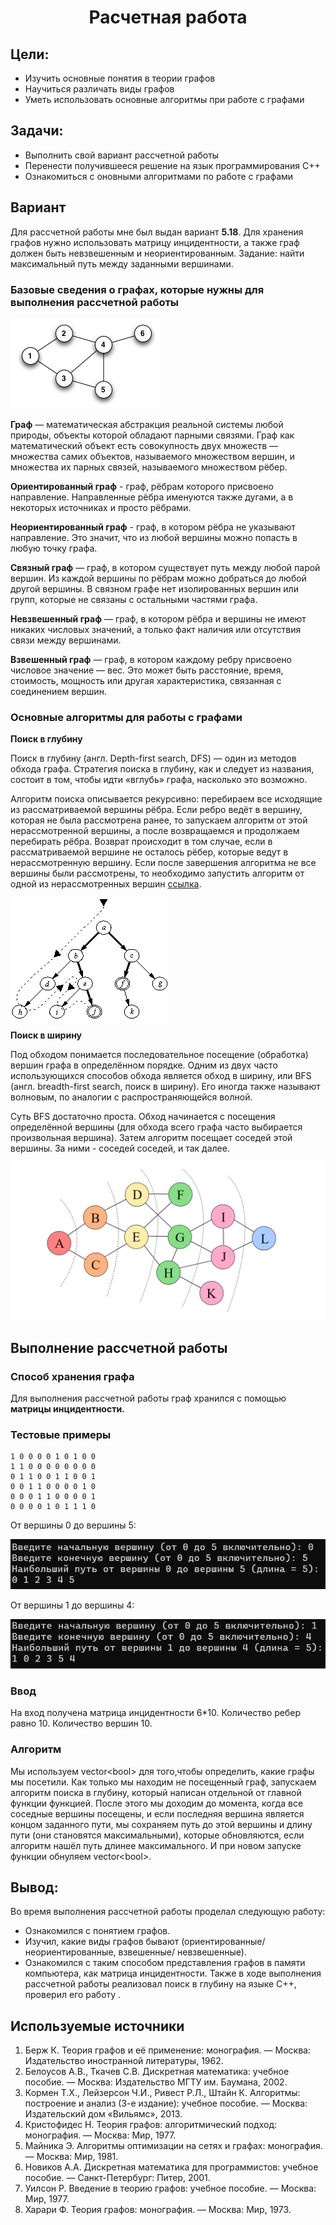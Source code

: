  <h1 align="center">Расчетная работа</h1>

## Цели:
* Изучить основные понятия в теории графов 
* Научиться различать виды графов
* Уметь использовать основные алгоритмы при работе с графами 

## Задачи:
* Выполнить свой вариант рассчетной работы
* Перенести получившееся решение на язык программирования С++
* Ознакомиться с оновными алгоритмами по работе с графами

 ## Вариант 
Для рассчетной работы мне был выдан вариант **5.18**. Для хранения графов нужно использовать матрицу инцидентности, а также граф должен быть невзвешенным и неориентированным. Задание: найти максимальный путь между заданными вершинами.
### Базовые сведения о графах, которые нужны для выполнения рассчетной работы ###

<p><img src="images/image1.png"></p>

<b>Граф</b> — математическая абстракция реальной системы любой природы, объекты которой обладают парными связями. Граф как математический объект есть совокупность двух множеств — множества самих объектов, называемого множеством вершин, и множества их парных связей, называемого множеством рёбер.

 **Ориентированный граф** - граф, рёбрам которого присвоено направление. Направленные рёбра именуются также дугами, а в некоторых источниках и просто рёбрами.

**Неориентированный граф** - граф, в котором рёбра не указывают направление. Это значит, что из любой вершины можно попасть в любую точку графа.

**Связный граф** — граф, в котором существует путь между любой парой вершин. Из каждой вершины по рёбрам можно добраться до любой другой вершины. В связном графе нет изолированных вершин или групп, которые не связаны с остальными частями графа.

**Невзвешенный граф** — граф, в котором рёбра и вершины не имеют никаких числовых значений, а только факт наличия или отсутствия связи между вершинами.

**Взвешенный граф** — граф, в котором каждому ребру присвоено числовое значение — вес. Это может быть расстояние, время, стоимость, мощность или другая характеристика, связанная с соединением вершин.


### Основные алгоритмы для работы с графами 


**Поиск в глубину**

Поиск в глубину (англ. Depth-first search, DFS) — один из методов обхода графа. Стратегия поиска в глубину, как и следует из названия, состоит в том, чтобы идти «вглубь» графа, насколько это возможно. 

Алгоритм поиска описывается рекурсивно: перебираем все исходящие из рассматриваемой вершины рёбра. Если ребро ведёт в вершину, которая не была рассмотрена ранее, то запускаем алгоритм от этой нерассмотренной вершины, а после возвращаемся и продолжаем перебирать рёбра. Возврат происходит в том случае, если в рассматриваемой вершине не осталось рёбер, которые ведут в нерассмотренную вершину. Если после завершения алгоритма не все вершины были рассмотрены, то необходимо запустить алгоритм от одной из нерассмотренных вершин [ссылка](https://ru.wikipedia.org/wiki/%D0%9F%D0%BE%D0%B8%D1%81%D0%BA_%D0%B2_%D0%B3%D0%BB%D1%83%D0%B1%D0%B8%D0%BD%D1%83).
<p><img src="images/image3.png"></p>

**Поиск в ширину**

Под обходом понимается последовательное посещение (обработка) вершин графа в определённом порядке. Одним из двух часто использующихся способов обхода является обход в ширину, или BFS (англ. breadth-first search, поиск в ширину). Его иногда также называют волновым, по аналогии с распространяющейся волной.

Суть BFS достаточно проста. Обход начинается с посещения определённой вершины (для обхода всего графа часто выбирается произвольная вершина). Затем алгоритм посещает соседей этой вершины. За ними - соседей соседей, и так далее.
<p><img src="images/image2.png"></p>


## Выполнение рассчетной работы

### Способ хранения графа

Для выполнения рассчетной работы граф хранился с помощью **матрицы инцидентности.**

### Тестовые примеры
~~~
1 0 0 0 0 1 0 1 0 0
1 1 0 0 0 0 0 0 0 0
0 1 1 0 0 1 1 0 0 1
0 0 1 1 0 0 0 0 1 0
0 0 0 1 1 0 0 0 0 1
0 0 0 0 1 0 1 1 1 0
~~~
От вершины 0 до вершины 5:
<p><img src="images/screen1.png"></p>
От вершины 1 до вершины 4:
<p><img src="images/screen2.png"></p>

### Ввод
На вход получена матрица инцидентности 6*10.
Количество ребер равно 10.
Количество вершин 10.

### Алгоритм
Мы используем vector\<bool\> для того,чтобы определить, какие графы мы посетили. Как только мы находим не посещенный граф, запускаем алгоритм поиска в глубину, который написан отдельной от главной функции функцией. После этого мы доходим до момента, когда все соседные вершины посещены, и если последняя вершина является концом заданного пути, мы сохраняем путь до этой вершины и длину пути (они становятся максимальными), которые обновляются, если алгоритм нашёл путь длинее максимального. И при новом запуске функции обнуляем vector\<bool\>.

## Вывод:

Во время выполнения рассчетной работы проделал следующую работу:
* Ознакомился с понятием графов.
* Изучил, какие виды графов бывают (ориентированные/неориентированные, взвешенные/ невзвешенные).
* Ознакомился с таким способом представления графов в памяти компьютера, как матрица инцидентности.
 Также в ходе выполнения рассчетной работы реализовал поиск в глубину на языке С++, проверил его работу .

## Используемые  источники

1. Берж К. Теория графов и её применение: монография. — Москва: Издательство иностранной литературы, 1962.
2. Белоусов А.В., Ткачев С.В. Дискретная математика: учебное пособие. — Москва: Издательство МГТУ им. Баумана, 2002.
3. Кормен Т.Х., Лейзерсон Ч.И., Ривест Р.Л., Штайн К. Алгоритмы: построение и анализ (3-е издание): учебное пособие. — Москва: Издательский дом «Вильямс», 2013.
4. Кристофидес Н. Теория графов: алгоритмический подход: монография. — Москва: Мир, 1977.
5. Майника Э. Алгоритмы оптимизации на сетях и графах: монография. — Москва: Мир, 1981.
6. Новиков А.A. Дискретная математика для программистов: учебное пособие. — Санкт-Петербург: Питер, 2001.
7. Уилсон Р. Введение в теорию графов: учебное пособие. — Москва: Мир, 1977.
8. Харари Ф. Теория графов: монография. — Москва: Мир, 1973.


